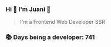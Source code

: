 ### Hi 👋 I&#39;m Juani 🦁

> I&#39;m a Frontend Web Developer SSR

### 📚 Days being a developer: 741
